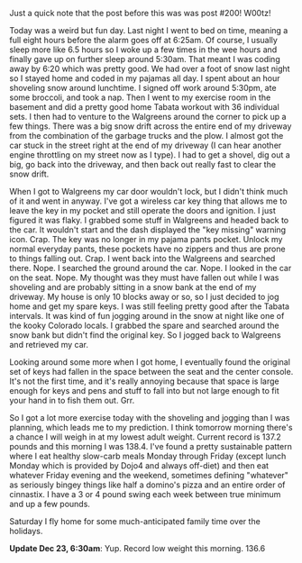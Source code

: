 Just a quick note that the post before this was was post #200!  W00tz!

Today was a weird but fun day.  Last night I went to bed on time, meaning a full eight hours before the alarm goes off at 6:25am.  Of course, I usually sleep more like 6.5 hours so I woke up a few times in the wee hours and finally gave up on further sleep around 5:30am.  That meant I was coding away by 6:20 which was pretty good.  We had over a foot of snow last night so I stayed home and coded in my pajamas all day.  I spent about an hour shoveling snow around lunchtime.  I signed off work around 5:30pm, ate some broccoli, and took a nap.   Then I went to my exercise room in the basement and did a pretty good home Tabata workout with 36 individual sets.  I then had to venture to the Walgreens around the corner to pick up a few things.  There was a big snow drift across the entire end of my driveway from the combination of the garbage trucks and the plow.  I almost got the car stuck in the street right at the end of my driveway (I can hear another engine throttling on my street now as I type).  I had to get a shovel, dig out a big, go back into the driveway, and then back out really fast to clear the snow drift.

When I got to Walgreens my car door wouldn't lock, but I didn't think much of it and went in anyway.  I've got a wireless car key thing that allows me to leave the key in my pocket and still operate the doors and ignition.  I just figured it was flaky.  I grabbed some stuff in Walgreens and headed back to the car.  It wouldn't start and the dash displayed the "key missing" warning icon.  Crap.  The key was no longer in my pajama pants pocket.  Unlock my normal everyday pants, these pockets have no zippers and thus are prone to things falling out.  Crap.  I went back into the Walgreens and searched there. Nope.  I searched the ground around the car.  Nope.  I looked in the car on the seat.  Nope. My thought was they must have fallen out while I was shoveling and are probably sitting in a snow bank at the end of my driveway.  My house is only 10 blocks away or so, so I just decided to jog home and get my spare keys.  I was still feeling pretty good after the Tabata intervals.  It was kind of fun jogging around in the snow at night like one of the kooky Colorado locals.  I grabbed the spare and searched around the snow bank but didn't find the original key.  So I jogged back to Walgreens and retrieved my car.

Looking around some more when I got home, I eventually found the original set of keys had fallen in the space between the seat and the center console.  It's not the first time, and it's really annoying because that space is large enough for keys and pens and stuff to fall into but not large enough to fit your hand in to fish them out.  Grr.

So I got a lot more exercise today with the shoveling and jogging than I was planning, which leads me to my prediction.  I think tomorrow morning there's a chance I will weigh in at my lowest adult weight.  Current record is 137.2 pounds and this morning I was 138.4.  I've found a pretty sustainable pattern where I eat healthy slow-carb meals Monday through Friday (except lunch Monday which is provided by Dojo4 and always off-diet) and then eat whatever Friday evening and the weekend, sometimes defining "whatever" as seriously bingey things like half a domino's pizza and an entire order of cinnastix.  I have a 3 or 4 pound swing each week between true minimum and up a few pounds.

Saturday I fly home for some much-anticipated family time over the holidays.

**Update Dec 23, 6:30am**: Yup. Record low weight this morning. 136.6